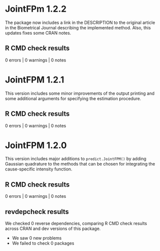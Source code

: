 # JointFPm 1.2.2

The package now includes a link in the DESCRIPTION to the original article in the Biometrical Journal describing the implemented method. Also, this updates fixes some CRAN notes.

## R CMD check results
0 errors | 0 warnings | 0 notes

# JointFPM 1.2.1

This version includes some minor improvements of the output printing and some additional arguments for specifying the estimation procedure.

## R CMD check results
0 errors | 0 warnings | 0 notes

# JointFPM 1.2.0

This version includes major additions to `predict.JointFPM()` by adding Gaussian quadrature to the methods that can be chosen for integrating the cause-specific intensity function.

## R CMD check results
0 errors | 0 warnings | 0 notes

## revdepcheck results

We checked 0 reverse dependencies, comparing R CMD check results across CRAN and dev versions of this package.

 * We saw 0 new problems
 * We failed to check 0 packages
